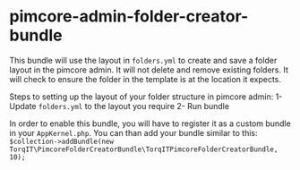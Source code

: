 # pimcore-admin-folder-creator-bundle

This bundle will use the layout in `folders.yml` to create and save a folder layout in the pimcore admin. It will not delete and remove existing folders. It will check to ensure the folder in the template is at the location it expects.

Steps to setting up the layout of your folder structure in pimcore admin:
1- Update `folders.yml` to the layout you require
2- Run bundle


In order to enable this bundle, you will have to register it as a custom bundle in your `AppKernel.php`. You can than add your bundle similar to this:
`$collection->addBundle(new TorqIT\PimcoreFolderCreatorBundle\TorqITPimcoreFolderCreatorBundle, 10);`

